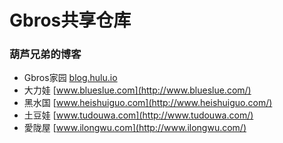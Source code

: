 # Gbros共享仓库

### 葫芦兄弟的博客


- Gbros家园 [blog.hulu.io](http://blog.hulu.io/)
- 大力娃 [www.blueslue.com](http://www.blueslue.com/)
- 黑水国 [www.heishuiguo.com](http://www.heishuiguo.com/)
- 土豆娃 [www.tudouwa.com](http://www.tudouwa.com/)
- 愛陇屋 [www.ilongwu.com](http://www.ilongwu.com/)
